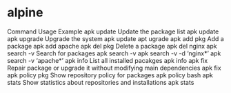 # alpine

Command	Usage	Example
apk update	Update the package list	apk update
apk upgrade	Upgrade the system	apk update
apt ugrade
apk add pkg	Add a package	apk add apache
apk del pkg	Delete a package	apk del nginx
apk search -v	Search for packages	apk search -v
apk search -v -d ‘nginx*’
apk search -v ‘apache*’
apk info	List all installed pacakges	apk info
apk fix	Repair package or upgrade it without modifying main dependencies	apk fix
apk policy pkg	Show repository policy for packages	apk policy bash
apk stats	Show statistics about repositories and installations	apk stats
